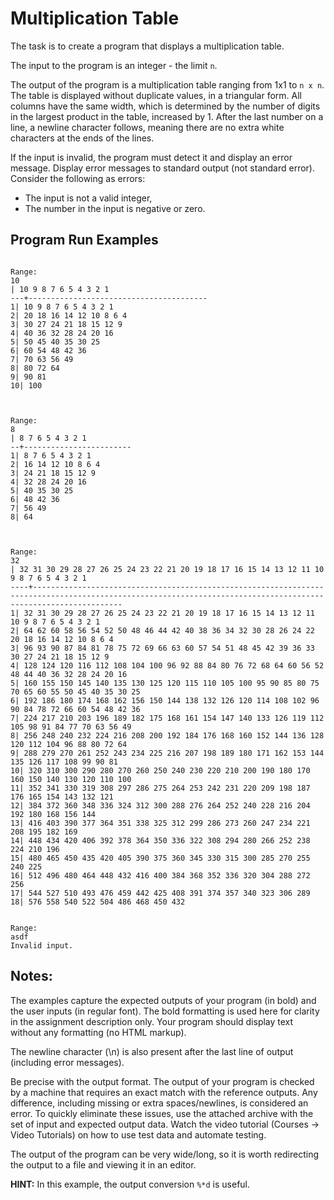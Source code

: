 # Multiplication Table

The task is to create a program that displays a multiplication table.

The input to the program is an integer - the limit `n`.

The output of the program is a multiplication table ranging from 1x1 to `n x n`. The table is displayed without duplicate values, in a triangular form. All columns have the same width, which is determined by the number of digits in the largest product in the table, increased by 1. After the last number on a line, a newline character follows, meaning there are no extra white characters at the ends of the lines.

If the input is invalid, the program must detect it and display an error message. Display error messages to standard output (not standard error). Consider the following as errors:

- The input is not a valid integer,
- The number in the input is negative or zero.

## Program Run Examples

```text

Range:
10
| 10 9 8 7 6 5 4 3 2 1
---+----------------------------------------
1| 10 9 8 7 6 5 4 3 2 1
2| 20 18 16 14 12 10 8 6 4
3| 30 27 24 21 18 15 12 9
4| 40 36 32 28 24 20 16
5| 50 45 40 35 30 25
6| 60 54 48 42 36
7| 70 63 56 49
8| 80 72 64
9| 90 81
10| 100



Range:
8
| 8 7 6 5 4 3 2 1
--+------------------------
1| 8 7 6 5 4 3 2 1
2| 16 14 12 10 8 6 4
3| 24 21 18 15 12 9
4| 32 28 24 20 16
5| 40 35 30 25
6| 48 42 36
7| 56 49
8| 64



Range:
32
| 32 31 30 29 28 27 26 25 24 23 22 21 20 19 18 17 16 15 14 13 12 11 10 9 8 7 6 5 4 3 2 1
----+----------------------------------------------------------------------------------------------------------------------------------------------------------------
1| 32 31 30 29 28 27 26 25 24 23 22 21 20 19 18 17 16 15 14 13 12 11 10 9 8 7 6 5 4 3 2 1
2| 64 62 60 58 56 54 52 50 48 46 44 42 40 38 36 34 32 30 28 26 24 22 20 18 16 14 12 10 8 6 4
3| 96 93 90 87 84 81 78 75 72 69 66 63 60 57 54 51 48 45 42 39 36 33 30 27 24 21 18 15 12 9
4| 128 124 120 116 112 108 104 100 96 92 88 84 80 76 72 68 64 60 56 52 48 44 40 36 32 28 24 20 16
5| 160 155 150 145 140 135 130 125 120 115 110 105 100 95 90 85 80 75 70 65 60 55 50 45 40 35 30 25
6| 192 186 180 174 168 162 156 150 144 138 132 126 120 114 108 102 96 90 84 78 72 66 60 54 48 42 36
7| 224 217 210 203 196 189 182 175 168 161 154 147 140 133 126 119 112 105 98 91 84 77 70 63 56 49
8| 256 248 240 232 224 216 208 200 192 184 176 168 160 152 144 136 128 120 112 104 96 88 80 72 64
9| 288 279 270 261 252 243 234 225 216 207 198 189 180 171 162 153 144 135 126 117 108 99 90 81
10| 320 310 300 290 280 270 260 250 240 230 220 210 200 190 180 170 160 150 140 130 120 110 100
11| 352 341 330 319 308 297 286 275 264 253 242 231 220 209 198 187 176 165 154 143 132 121
12| 384 372 360 348 336 324 312 300 288 276 264 252 240 228 216 204 192 180 168 156 144
13| 416 403 390 377 364 351 338 325 312 299 286 273 260 247 234 221 208 195 182 169
14| 448 434 420 406 392 378 364 350 336 322 308 294 280 266 252 238 224 210 196
15| 480 465 450 435 420 405 390 375 360 345 330 315 300 285 270 255 240 225
16| 512 496 480 464 448 432 416 400 384 368 352 336 320 304 288 272 256
17| 544 527 510 493 476 459 442 425 408 391 374 357 340 323 306 289
18| 576 558 540 522 504 486 468 450 432


Range:
asdf
Invalid input.

```


## Notes:

The examples capture the expected outputs of your program (in bold) and the user inputs (in regular font). The bold formatting is used here for clarity in the assignment description only. Your program should display text without any formatting (no HTML markup).

The newline character (\n) is also present after the last line of output (including error messages).

Be precise with the output format. The output of your program is checked by a machine that requires an exact match with the reference outputs. Any difference, including missing or extra spaces/newlines, is considered an error. To quickly eliminate these issues, use the attached archive with the set of input and expected output data. Watch the video tutorial (Courses -> Video Tutorials) on how to use test data and automate testing.

The output of the program can be very wide/long, so it is worth redirecting the output to a file and viewing it in an editor.

**HINT:** In this example, the output conversion `%*d` is useful.